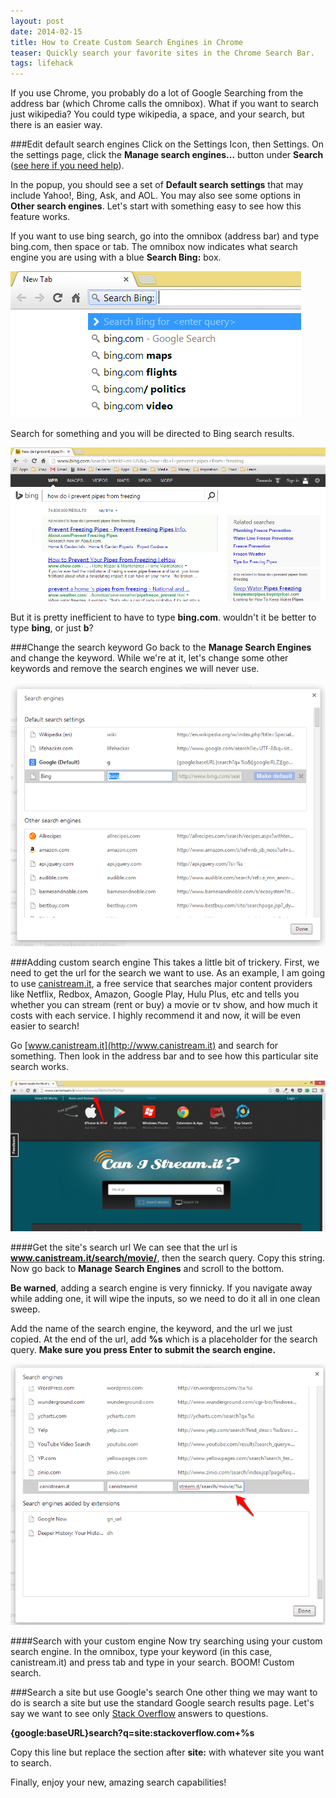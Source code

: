 ```yaml
---
layout: post
date: 2014-02-15
title: How to Create Custom Search Engines in Chrome
teaser: Quickly search your favorite sites in the Chrome Search Bar.
tags: lifehack
---
```


If you use Chrome, you probably do a lot of Google Searching from the address bar (which Chrome calls the omnibox). What if you want to search just wikipedia? You could type wikipedia, a space, and your search, but there is an easier way.

###Edit default search engines
Click on the Settings Icon, then Settings. On the settings page, click the **Manage search engines...** button under **Search** ([see here if you need help](https://support.google.com/chrome/answer/95653?hl=en)).

In the popup, you should see a set of **Default search settings** that may include Yahoo!, Bing, Ask, and AOL. You may also see some options in **Other search engines**. Let's start with something easy to see how this feature works.

If you want to use bing search, go into the omnibox (address bar) and type bing.com, then space or tab. The omnibox now indicates what search engine you are using with a blue **Search Bing:** box.

<img class="frame" src="/img/2014/02/search-bing.png">

Search for something and you will be directed to Bing search results.

<img class="frame" src="/img/2014/02/bing-search-results.png">

But it is pretty inefficient to have to type **bing.com**. wouldn't it be better to type **bing**, or just **b**?

###Change the search keyword
Go back to the **Manage Search Engines** and change the keyword. While we're at it, let's change some other keywords and remove the search engines we will never use.

<img class="frame" src="/img/2014/02/change-search-keyword.png">

###Adding custom search engine
This takes a little bit of trickery. First, we need to get the url for the search we want to use. As an example, I am going to use [canistream.it](http://www.canistream.it), a free service that searches major content providers like Netflix, Redbox, Amazon, Google Play, Hulu Plus, etc and tells you whether you can stream (rent or buy) a movie or tv show, and how much it costs with each service. I highly recommend it and now, it will be even easier to search!

Go [www.canistream.it](http://www.canistream.it) and search for something. Then look in the address bar and to see how this particular site search works.

<img class="frame" src="/img/2014/02/canistreamit-search.png"> 

####Get the site's search url
We can see that the url is **www.canistream.it/search/movie/**, then the search query. Copy this string. Now go back to **Manage Search Engines** and scroll to the bottom.

**Be warned**, adding a search engine is very finnicky. If you navigate away while adding one, it will wipe the inputs, so we need to do it all in one clean sweep.

Add the name of the search engine, the keyword, and the url we just copied. At the end of the url, add **%s** which is a placeholder for the search query. **Make sure you press Enter to submit the search engine.**

<img class="frame" src="/img/2014/02/creating-a-custom-search.png">

####Search with your custom engine
Now try searching using your custom search engine. In the omnibox, type your keyword (in this case, canistream.it) and press tab and type in your search. BOOM! Custom search.

###Search a site but use Google's search
One other thing we may want to do is search a site but use the standard Google search results page. Let's say we want to see only [Stack Overflow](http://www.stackoverflow.com) answers to questions. 

**{google:baseURL}search?q=site:stackoverflow.com+%s**

Copy this line but replace the section after **site:** with whatever site you want to search.

Finally, enjoy your new, amazing search capabilities!

